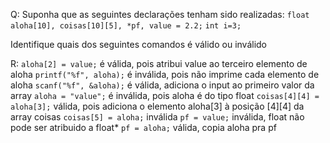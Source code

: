 Q: Suponha que as seguintes declarações tenham sido realizadas:
`float aloha[10], coisas[10][5], *pf, value = 2.2;`
`int i=3;`

Identifique quais dos seguintes comandos é válido ou inválido


R:
`aloha[2] = value;` é válida, pois atribui value ao terceiro
    elemento de aloha
`printf("%f", aloha);` é inválida, pois não imprime cada
    elemento de aloha
`scanf("%f", &aloha);` é válida, adiciona o input ao primeiro valor
    da array
`aloha = "value";` é inválida, pois aloha é do tipo float
`coisas[4][4] = aloha[3];` válida, pois adiciona o elemento aloha[3]
    à posição [4][4] da array coisas
`coisas[5] = aloha;` inválida
`pf = value;` inválida, float não pode ser atribuido a float*
`pf = aloha;` válida, copia aloha pra pf

